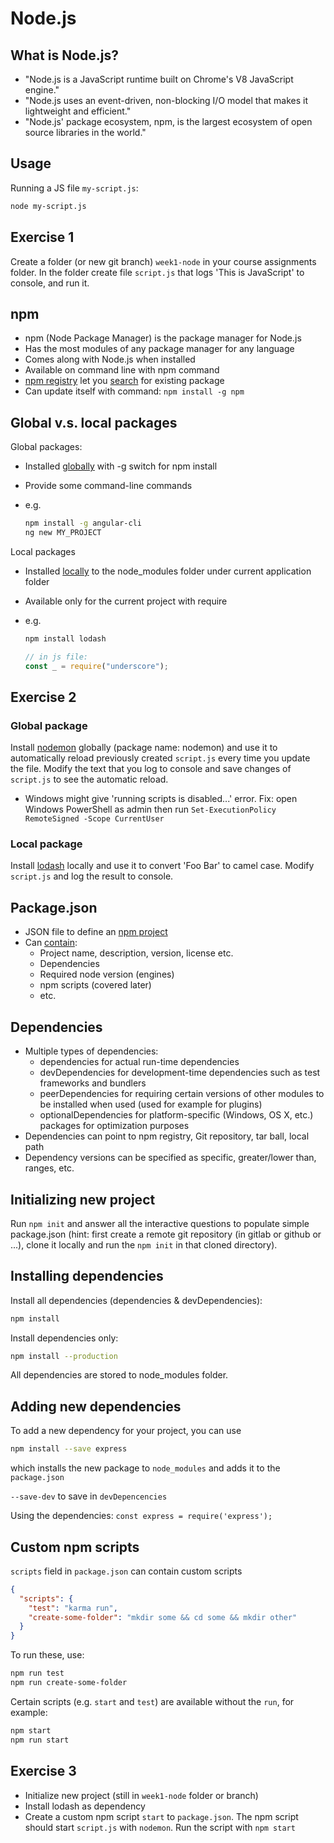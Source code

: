 # Node.js

## What is Node.js?

- "Node.js is a JavaScript runtime built on Chrome's V8 JavaScript engine."
- "Node.js uses an event-driven, non-blocking I/O model that makes it lightweight and efficient."
- "Node.js' package ecosystem, npm, is the largest ecosystem of open source libraries in the world."

## Usage

Running a JS file `my-script.js`:

```bash
node my-script.js
```

## Exercise 1

Create a folder (or new git branch) `week1-node` in your course assignments folder. In the folder create file `script.js` that logs 'This is JavaScript' to console, and run it.

## npm

- npm (Node Package Manager) is the package manager for Node.js
- Has the most modules of any package manager for any language
- Comes along with Node.js when installed
- Available on command line with npm command
- [npm registry](https://www.npmjs.com/) let you [search](https://docs.npmjs.com/searching-for-and-choosing-packages-to-download) for existing package
- Can update itself with command: `npm install -g npm`

## Global v.s. local packages

Global packages:

- Installed [globally](https://docs.npmjs.com/downloading-and-installing-packages-globally) with -g switch for npm install
- Provide some command-line commands
- e.g.

    ```bash
    npm install -g angular-cli
    ng new MY_PROJECT
    ```

Local packages

- Installed [locally](https://docs.npmjs.com/downloading-and-installing-packages-locally) to the node_modules folder under current application folder
- Available only for the current project with require
- e.g.

    ```bash
    npm install lodash
    ```

    ```javascript
    // in js file:
    const _ = require("underscore");
    ```

## Exercise 2

### Global package

Install [nodemon](https://nodemon.io/) globally (package name: nodemon) and use it to automatically reload previously created `script.js` every time you update the file. Modify the text that you log to console and save changes of `script.js` to see the automatic reload.

- Windows might give 'running scripts is disabled...' error. Fix: open Windows PowerShell as admin then run `Set-ExecutionPolicy RemoteSigned -Scope CurrentUser`

### Local package

Install [lodash](https://lodash.com/) locally and use it to convert 'Foo Bar' to camel case. Modify `script.js` and log the result to console.

## Package.json

- JSON file to define an [npm project](https://docs.npmjs.com/creating-a-package-json-file)
- Can [contain](https://docs.npmjs.com/files/package.json):
  - Project name, description, version, license etc.
  - Dependencies
  - Required node version (engines)
  - npm scripts (covered later)
  - etc.

## Dependencies

- Multiple types of dependencies:
  - dependencies for actual run-time dependencies
  - devDependencies for development-time dependencies such as test frameworks and bundlers
  - peerDependencies for requiring certain versions of other modules to be installed when used (used for example for plugins)
  - optionalDependencies for platform-specific (Windows, OS X, etc.) packages for optimization purposes
- Dependencies can point to npm registry, Git repository, tar ball, local path
- Dependency versions can be specified as specific, greater/lower than, ranges, etc.

## Initializing new project

Run `npm init` and answer all the interactive questions to populate simple package.json (hint: first create a remote git repository (in gitlab or github or ...), clone it locally and run the `npm init` in that cloned directory).

## Installing dependencies

Install all dependencies (dependencies & devDependencies):

```bash
npm install
```

Install dependencies only:

```bash
npm install --production
```

All dependencies are stored to node_modules folder.

## Adding new dependencies

To add a new dependency for your project, you can use

```bash
npm install --save express
```

which installs the new package to `node_modules` and adds it to the `package.json`

`--save-dev` to save in `devDepencencies`

Using the dependencies: `const express = require('express');`

## Custom npm scripts

`scripts` field in `package.json` can contain custom scripts

```json
{
  "scripts": {
    "test": "karma run",
    "create-some-folder": "mkdir some && cd some && mkdir other"
  }
}
```

To run these, use:

```bash
npm run test
npm run create-some-folder
```

Certain scripts (e.g. `start` and `test`) are available without the `run`, for example:

```bash
npm start
npm run start
```

## Exercise 3

- Initialize new project (still in `week1-node` folder or branch)
- Install lodash as dependency
- Create a custom npm script `start` to `package.json`. The npm script should start `script.js` with `nodemon`. Run the script with `npm start`
